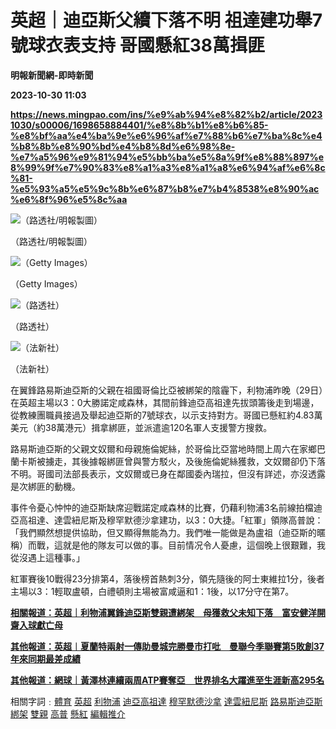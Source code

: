 # 英超｜迪亞斯父續下落不明 祖達建功舉7號球衣表支持 哥國懸紅38萬揖匪
**明報新聞網-即時新聞**

**2023-10-30 11:03**

**https://news.mingpao.com/ins/%e9%ab%94%e8%82%b2/article/20231030/s00006/1698658884401/%e8%8b%b1%e8%b6%85-%e8%bf%aa%e4%ba%9e%e6%96%af%e7%88%b6%e7%ba%8c%e4%b8%8b%e8%90%bd%e4%b8%8d%e6%98%8e-%e7%a5%96%e9%81%94%e5%bb%ba%e5%8a%9f%e8%88%897%e8%99%9f%e7%90%83%e8%a1%a3%e8%a1%a8%e6%94%af%e6%8c%81-%e5%93%a5%e5%9c%8b%e6%87%b8%e7%b4%8538%e8%90%ac%e6%8f%96%e5%8c%aa**

![（路透社/明報製圖）](https://fs.mingpao.com/ins/20231030/s00006/00c972929475b797333bba7d0596e2c9.jpg)

（路透社/明報製圖）

![（Getty Images）](https://fs.mingpao.com/ins/20231030/s00006/00a1f0bad5e894f61786132af6f22f7a.jpg)

（Getty Images）

![（路透社）](https://fs.mingpao.com/ins/20231030/s00006/00a39a68cb7eb8c72abfaeebefffbb2b.jpg)

（路透社）

![（法新社）](https://fs.mingpao.com/ins/20231030/s00006/00a54f9f0e236aceb3642735fb9e3723.jpg)

（法新社）

在翼鋒路易斯迪亞斯的父親在祖國哥倫比亞被綁架的陰霾下，利物浦昨晚（29日）在英超主場以3：0大勝諾定咸森林，其間前鋒迪亞高祖達先拔頭籌後走到場邊，從教練團職員接過及舉起迪亞斯的7號球衣，以示支持對方。哥國已懸紅約4.83萬美元（約38萬港元）揖拿綁匪，並派遣逾120名軍人支援警方搜救。

路易斯迪亞斯的父親文奴爾和母親施倫妮絲，於哥倫比亞當地時間上周六在家鄉巴蘭卡斯被擄走，其後據報綁匪曾與警方駁火，及後施倫妮絲獲救，文奴爾卻仍下落不明。哥國司法部長表示，文奴爾或已身在鄰國委內瑞拉，但沒有詳述，亦沒透露是次綁匪的動機。

事件令憂心忡忡的迪亞斯缺席迎戰諾定咸森林的比賽，仍藉利物浦3名前線拍檔迪亞高祖達、達雲紐尼斯及穆罕默德沙拿建功，以3：0大捷。「紅軍」領隊高普說：「我們顯然想提供協助，但又顯得無能為力。我們唯一能做是為盧祖（迪亞斯的暱稱）而戰，這就是他的隊友可以做的事。目前情况令人憂慮，這個晚上很艱難，我從沒遇上這種事。」

紅軍賽後10戰得23分排第4，落後榜首熱刺3分，領先隨後的阿士東維拉1分，後者主場以3：1輕取盧頓，白禮頓則主場被富咸逼和1：1後，以17分守在第7。

[**相關報道：英超｜利物浦翼鋒迪亞斯雙親遭綁架　母獲救父未知下落　富安健洋開齋入球獻亡母**](https://news.mingpao.com/ins/%e9%ab%94%e8%82%b2/article/20231029/s00006/1698584853552/%e8%8b%b1%e8%b6%85-%e5%88%a9%e7%89%a9%e6%b5%a6%e7%bf%bc%e9%8b%92%e8%bf%aa%e4%ba%9e%e6%96%af%e9%9b%99%e8%a6%aa%e9%81%ad%e7%b6%81%e6%9e%b6-%e6%af%8d%e7%8d%b2%e6%95%91%e7%88%b6%e6%9c%aa%e7%9f%a5%e4%b8%8b%e8%90%bd-%e5%af%8c%e5%ae%89%e5%81%a5%e6%b4%8b%e9%96%8b%e9%bd%8b%e5%85%a5%e7%90%83%e7%8d%bb%e4%ba%a1%e6%af%8d)

[**其他報道：英超︱夏蘭特兩射一傳助曼城完勝曼市打吡　曼聯今季聯賽第5敗創37年來同期最差成績**](https://news.mingpao.com/ins/%e9%ab%94%e8%82%b2/article/20231030/s00006/1698650102259/%e8%8b%b1%e8%b6%85-%e5%a4%8f%e8%98%ad%e7%89%b9%e5%85%a9%e5%b0%84%e4%b8%80%e5%82%b3%e5%8a%a9%e6%9b%bc%e5%9f%8e%e5%ae%8c%e5%8b%9d%e6%9b%bc%e5%b8%82%e6%89%93%e5%90%a1-%e6%9b%bc%e8%81%af%e4%bb%8a%e5%ad%a3%e8%81%af%e8%b3%bd%e7%ac%ac5%e6%95%97%e5%89%b537%e5%b9%b4%e4%be%86%e5%90%8c%e6%9c%9f%e6%9c%80%e5%b7%ae%e6%88%90%e7%b8%be)

[**其他報道：網球｜黃澤林連續兩周ATP賽奪亞　世界排名大躍進至生涯新高295名**](https://news.mingpao.com/ins/%e9%ab%94%e8%82%b2/article/20231030/s00006/1698653814423/%e7%b6%b2%e7%90%83-%e9%bb%83%e6%be%a4%e6%9e%97%e9%80%a3%e7%ba%8c%e5%85%a9%e5%91%a8atp%e8%b3%bd%e5%a5%aa%e4%ba%9e-%e4%b8%96%e7%95%8c%e6%8e%92%e5%90%8d%e5%a4%a7%e8%ba%8d%e9%80%b2%e8%87%b3%e7%94%9f%e6%b6%af%e6%96%b0%e9%ab%98295%e5%90%8d)

相關字詞﹕[體育](https://news.mingpao.com/ins/%e9%ab%94%e8%82%b2/article/20231030/s00006/php/search2.php?pnssection=all&inssection=all&searchtype=A&keywords=%E9%AB%94%E8%82%B2) [英超](https://news.mingpao.com/ins/%e9%ab%94%e8%82%b2/article/20231030/s00006/php/search2.php?pnssection=all&inssection=all&searchtype=A&keywords=%E8%8B%B1%E8%B6%85) [利物浦](https://news.mingpao.com/ins/%e9%ab%94%e8%82%b2/article/20231030/s00006/php/search2.php?pnssection=all&inssection=all&searchtype=A&keywords=%E5%88%A9%E7%89%A9%E6%B5%A6) [迪亞高祖達](https://news.mingpao.com/ins/%e9%ab%94%e8%82%b2/article/20231030/s00006/php/search2.php?pnssection=all&inssection=all&searchtype=A&keywords=%E8%BF%AA%E4%BA%9E%E9%AB%98%E7%A5%96%E9%81%94) [穆罕默德沙拿](https://news.mingpao.com/ins/%e9%ab%94%e8%82%b2/article/20231030/s00006/php/search2.php?pnssection=all&inssection=all&searchtype=A&keywords=%E7%A9%86%E7%BD%95%E9%BB%98%E5%BE%B7%E6%B2%99%E6%8B%BF) [達雲紐尼斯](https://news.mingpao.com/ins/%e9%ab%94%e8%82%b2/article/20231030/s00006/php/search2.php?pnssection=all&inssection=all&searchtype=A&keywords=%E9%81%94%E9%9B%B2%E7%B4%90%E5%B0%BC%E6%96%AF) [路易斯迪亞斯](https://news.mingpao.com/ins/%e9%ab%94%e8%82%b2/article/20231030/s00006/php/search2.php?pnssection=all&inssection=all&searchtype=A&keywords=%E8%B7%AF%E6%98%93%E6%96%AF%E8%BF%AA%E4%BA%9E%E6%96%AF) [綁架](https://news.mingpao.com/ins/%e9%ab%94%e8%82%b2/article/20231030/s00006/php/search2.php?pnssection=all&inssection=all&searchtype=A&keywords=%E7%B6%81%E6%9E%B6) [雙親](https://news.mingpao.com/ins/%e9%ab%94%e8%82%b2/article/20231030/s00006/php/search2.php?pnssection=all&inssection=all&searchtype=A&keywords=%E9%9B%99%E8%A6%AA) [高普](https://news.mingpao.com/ins/%e9%ab%94%e8%82%b2/article/20231030/s00006/php/search2.php?pnssection=all&inssection=all&searchtype=A&keywords=%E9%AB%98%E6%99%AE) [懸紅](https://news.mingpao.com/ins/%e9%ab%94%e8%82%b2/article/20231030/s00006/php/search2.php?pnssection=all&inssection=all&searchtype=A&keywords=%E6%87%B8%E7%B4%85) [編輯推介](https://news.mingpao.com/ins/%e9%ab%94%e8%82%b2/article/20231030/s00006/php/search2.php?pnssection=all&inssection=all&searchtype=A&keywords=%E7%B7%A8%E8%BC%AF%E6%8E%A8%E4%BB%8B)